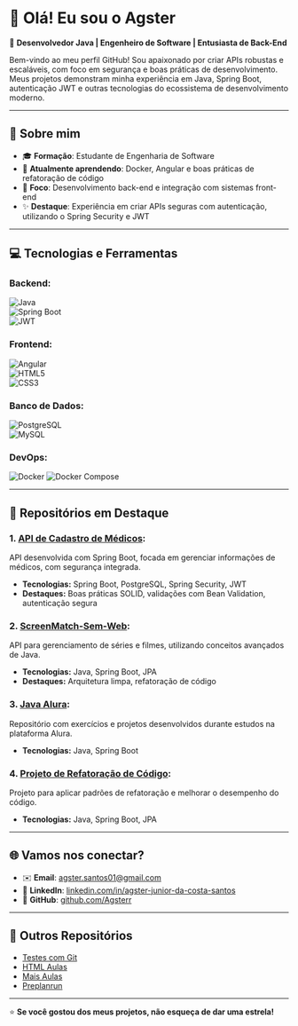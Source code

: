 # 👋 Olá! Eu sou o **Agster**

🎯 **Desenvolvedor Java | Engenheiro de Software | Entusiasta de Back-End**

Bem-vindo ao meu perfil GitHub! Sou apaixonado por criar APIs robustas e escaláveis, com foco em segurança e boas práticas de desenvolvimento. Meus projetos demonstram minha experiência em Java, Spring Boot, autenticação JWT e outras tecnologias do ecossistema de desenvolvimento moderno.

---

## 🚀 Sobre mim  
- 🎓 **Formação**: Estudante de Engenharia de Software  
- 🌱 **Atualmente aprendendo**: Docker, Angular e boas práticas de refatoração de código  
- 💼 **Foco**: Desenvolvimento back-end e integração com sistemas front-end  
- ✨ **Destaque**: Experiência em criar APIs seguras com autenticação, utilizando o Spring Security e JWT  

---

## 💻 Tecnologias e Ferramentas  

### **Backend:**  
![Java](https://img.shields.io/badge/Java-ED8B00?style=for-the-badge&logo=java&logoColor=white)  
![Spring Boot](https://img.shields.io/badge/Spring%20Boot-6DB33F?style=for-the-badge&logo=spring&logoColor=white)  
![JWT](https://img.shields.io/badge/JWT-000000?style=for-the-badge&logo=jsonwebtokens&logoColor=white)  

### **Frontend:**  
![Angular](https://img.shields.io/badge/Angular-DD0031?style=for-the-badge&logo=angular&logoColor=white)  
![HTML5](https://img.shields.io/badge/HTML5-E34F26?style=for-the-badge&logo=html5&logoColor=white)  
![CSS3](https://img.shields.io/badge/CSS3-1572B6?style=for-the-badge&logo=css3&logoColor=white)  

### **Banco de Dados:**  
![PostgreSQL](https://img.shields.io/badge/PostgreSQL-316192?style=for-the-badge&logo=postgresql&logoColor=white)  
![MySQL](https://img.shields.io/badge/MySQL-4479A1?style=for-the-badge&logo=mysql&logoColor=white) 

### **DevOps:**
![Docker](https://img.shields.io/badge/Docker-2496ED?style=for-the-badge&logo=docker&logoColor=white)
![Docker Compose](https://img.shields.io/badge/Docker%20Compose-1488C6?style=for-the-badge&logo=docker&logoColor=white)




---

## 🌟 Repositórios em Destaque  

### **1. [API de Cadastro de Médicos](https://github.com/Agsterr/Api_Cadastro_De_Medicos):**  
API desenvolvida com Spring Boot, focada em gerenciar informações de médicos, com segurança integrada.  

- **Tecnologias:** Spring Boot, PostgreSQL, Spring Security, JWT  
- **Destaques:** Boas práticas SOLID, validações com Bean Validation, autenticação segura  

### **2. [ScreenMatch-Sem-Web](https://github.com/Agsterr/screenmatch-sem-web):**  
API para gerenciamento de séries e filmes, utilizando conceitos avançados de Java.  

- **Tecnologias:** Java, Spring Boot, JPA  
- **Destaques:** Arquitetura limpa, refatoração de código  

### **3. [Java Alura](https://github.com/Agsterr/Java-Alura):**  
Repositório com exercícios e projetos desenvolvidos durante estudos na plataforma Alura.  

- **Tecnologias:** Java, Spring Boot  

### **4. [Projeto de Refatoração de Código](https://github.com/Agsterr/Projeto_de_refatoracao_de_codigo):**  
Projeto para aplicar padrões de refatoração e melhorar o desempenho do código.  

- **Tecnologias:** Java, Spring Boot, JPA  

---

## 🌐 Vamos nos conectar?  
- ✉️ **Email**: [agster.santos01@gmail.com](mailto:agster.santos01@gmail.com)  
- 💼 **LinkedIn**: [linkedin.com/in/agster-junior-da-costa-santos](https://www.linkedin.com/in/agster-junior-da-costa-santos-806b76282/)  
- 🐙 **GitHub**: [github.com/Agsterr](https://github.com/Agsterr)  

---

## 📂 Outros Repositórios  
- [Testes com Git](https://github.com/Agsterr/testegit)  
- [HTML Aulas](https://github.com/Agsterr/html-aulas)  
- [Mais Aulas](https://github.com/Agsterr/mais-aulas)  
- [Preplanrun](https://github.com/Agsterr/preplanrun)  

---

⭐ **Se você gostou dos meus projetos, não esqueça de dar uma estrela!**  

